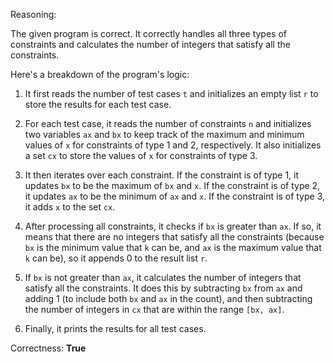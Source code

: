 Reasoning: 

The given program is correct. It correctly handles all three types of constraints and calculates the number of integers that satisfy all the constraints. 

Here's a breakdown of the program's logic:

1. It first reads the number of test cases `t` and initializes an empty list `r` to store the results for each test case.

2. For each test case, it reads the number of constraints `n` and initializes two variables `ax` and `bx` to keep track of the maximum and minimum values of `x` for constraints of type 1 and 2, respectively. It also initializes a set `cx` to store the values of `x` for constraints of type 3.

3. It then iterates over each constraint. If the constraint is of type 1, it updates `bx` to be the maximum of `bx` and `x`. If the constraint is of type 2, it updates `ax` to be the minimum of `ax` and `x`. If the constraint is of type 3, it adds `x` to the set `cx`.

4. After processing all constraints, it checks if `bx` is greater than `ax`. If so, it means that there are no integers that satisfy all the constraints (because `bx` is the minimum value that `k` can be, and `ax` is the maximum value that `k` can be), so it appends 0 to the result list `r`.

5. If `bx` is not greater than `ax`, it calculates the number of integers that satisfy all the constraints. It does this by subtracting `bx` from `ax` and adding 1 (to include both `bx` and `ax` in the count), and then subtracting the number of integers in `cx` that are within the range `[bx, ax]`.

6. Finally, it prints the results for all test cases.

Correctness: **True**